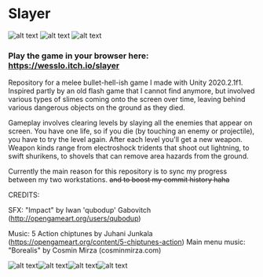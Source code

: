 # Slayer

![alt text](https://img.itch.zone/aW1hZ2UvOTE4NDA5LzUyMDIyMjUucG5n/original/9ACuLL.png)
![alt text](https://img.itch.zone/aW1hZ2UvOTE4NDA5LzUyMDIyMjQucG5n/original/I1BvC0.png)
![alt text](https://img.itch.zone/aW1hZ2UvOTE4NDA5LzUyMDIyMjMucG5n/original/Yt4JHA.png)

### Play the game in your browser here: https://wesslo.itch.io/slayer

Repository for a melee bullet-hell-ish game I made with Unity 2020.2.1f1. Inspired partly by an old flash game that I cannot find anymore, but involved various types of slimes coming onto the screen over time, leaving behind various dangerous objects on the ground as they died. 

Gameplay involves clearing levels by slaying all the enemies that appear on screen. You have one life, so if you die (by touching an enemy or projectile), you have to try the level again. After each level you'll get a new weapon. Weapon kinds range from electroshock tridents that shoot out lightning, to swift shurikens, to shovels that can remove area hazards from the ground. 

Currently the main reason for this repository is to sync my progress between my two workstations. ~~and to boost my commit history haha~~

CREDITS:

SFX: "Impact" by Iwan 'qubodup' Gabovitch (http://opengameart.org/users/qubodup)

Music:            5 Action chiptunes by Juhani Junkala (https://opengameart.org/content/5-chiptunes-action)
Main menu music:  "Borealis" by Cosmin Mirza (cosminmirza.com)

![alt text](https://i.imgur.com/AelCzXk.png)![alt text](https://i.imgur.com/AelCzXk.png)![alt text](https://i.imgur.com/AelCzXk.png)![alt text](https://i.imgur.com/AelCzXk.png)
